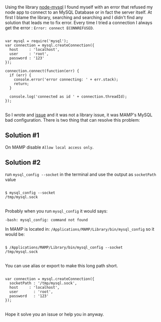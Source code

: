 <p>Using the library <a href="https://github.com/felixge/node-mysql" target="_blank">node-mysql</a> I found myself with an error that refused my node app to connect to an MySQL Database or in fact the server itself. At first I blame the library, searching and searching and I didn't find any solution that leads me to fix error. Every time I tried a connection I always get the error : <code>Error: connect ECONNREFUSED</code>.</p>

<pre class="javascript">
<code>
var mysql = require('mysql');
var connection = mysql.createConnection({
  host     : 'localhost',
  user     : 'root',
  password : '123'
});

connection.connect(function(err) {
  if (err) {
    console.error('error connecting: ' + err.stack);
    return;
  }

  console.log('connected as id ' + connection.threadId);
});
</code>
</pre>

<p>So I wrote and <a href="https://github.com/felixge/node-mysql/issues/874" target="_blank">issue</a> and it was not a library issue, it was MAMP's MySQL bad configuration. There is two thing that can resolve this problem:</p>

<h2>Solution #1</h2>
<p>On MAMP disable <code>Allow local access only</code>.</p>

<h2>Solution #2</h2>
<p>run <code>mysql_config --socket</code> in the terminal and use the output as <code>socketPath</code> value
<pre class="sh">
<code>
$ mysql_config --socket
/tmp/mysql.sock
</code>
</pre>

<p>Probably when you run <code>mysql_config</code> it would says:
<pre><code>-bash: mysql_config: command not found</code></pre>

<p>In MAMP is located in: <code>/Applications/MAMP/Library/bin/mysql_config</code> so it would be: </p>
<pre class="sh">
<code>
$ /Applications/MAMP/Library/bin/mysql_config --socket
/tmp/mysql.sock
</code>
</pre>

<p>You can use alias or export to make this long path short.</p>

<pre class="javascript">
<code>
var connection = mysql.createConnection({
  socketPath : '/tmp/mysql.sock',
  host     : 'localhost',
  user       : 'root',
  password   : '123'
});
</code>
</pre>

<p>Hope it solve you an issue or help you in anyway.</p>
